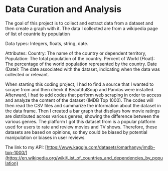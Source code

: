 # Data Curation and Analysis 
The goal of this project is to collect and extract data from a dataset and then create a graph with it. The data I collected are from a wikipedia page of list of countrie by population


Data types: Integers, floats, string, date.

Attributes: Country: The name of the country or dependent territory, Population: The total population of the country. Percent of World (Float): The percentage of the world population represented by the country. Date (Date): The date associated with the dataset, indicating when the data was collected or relevant.


When starting this coding project, I had to find a source that I wanted to scrape from and then check if  BeautifulSoup and Pandas were installed. Afterward, I had to add codes that perform web scraping in order to access and analyze the content of the dataset (IMDB Top 1000). The codes will then read the CSV files and summarize the information about the dataset in the data frame. Then I created a bar graph that displays how movie ratings are distributed across various genres, showing the difference between the various genres. 
The platform I got this dataset from is a popular platform used for users to rate and review movies and TV shows. Therefore, these datasets are based on opinions, so they could be biased by potential manipulation or biases in user reviews. 

The link to my API: [https://www.kaggle.com/datasets/omarhanyy/imdb-top-1000/](https://en.wikipedia.org/wiki/List_of_countries_and_dependencies_by_population)

